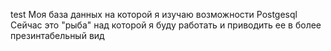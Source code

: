 test
Моя база данных на которой я изучаю возможности Postgesql Сейчас это "рыба" над которой я буду работать и приводить ее в более презинтабельный вид
